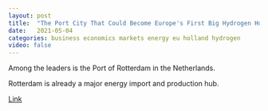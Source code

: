 ```yaml
---
layout: post
title:  "The Port City That Could Become Europe's First Big Hydrogen Hub"
date:   2021-05-04
categories: business economics markets energy eu holland hydrogen
video: false
---
```


Among the leaders is the Port of Rotterdam in the Netherlands.

Rotterdam is already a major energy import and production hub.

[Link](//www.zerohedge.com/energy/port-city-could-become-europes-first-big-hydrogen-hub)
